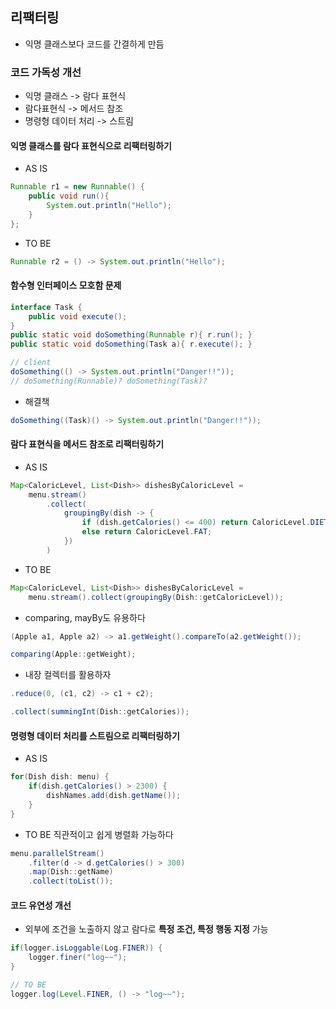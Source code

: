 ## 리팩터링
- 익명 클래스보다 코드를 간결하게 만듬
### 코드 가독성 개선
- 익명 클래스 -> 람다 표현식
- 람다표현식 -> 메서드 참조
- 명령형 데이터 처리 -> 스트림
#### 익명 클래스를 람다 표현식으로 리팩터링하기
- AS IS
```java
Runnable r1 = new Runnable() {
	public void run(){
		System.out.println("Hello");
	}
};
```
- TO BE
```java
Runnable r2 = () -> System.out.println("Hello");
```
#### 함수형 인터페이스 모호함 문제
```java
interface Task {
	public void execute();
}
public static void doSomething(Runnable r){ r.run(); }
public static void doSomething(Task a){ r.execute(); }

// client
doSomething(() -> System.out.println("Danger!!")); 
// doSomething(Runnable)? doSomething(Task)?
```
- 해결책
```java
doSomething((Task)() -> System.out.println("Danger!!"));

```
#### 람다 표현식을 메서드 참조로 리팩터링하기
- AS IS
```java
Map<CaloricLevel, List<Dish>> dishesByCaloricLevel =
	menu.stream()
		.collect(
			groupingBy(dish -> {
				if (dish.getCalories() <= 400) return CaloricLevel.DIET;
				else return CaloricLevel.FAT;
			})
		)
```
- TO BE
```java
Map<CaloricLevel, List<Dish>> dishesByCaloricLevel =
	menu.stream().collect(groupingBy(Dish::getCaloricLevel));
```

- comparing, mayBy도 유용하다
```java
(Apple a1, Apple a2) -> a1.getWeight().compareTo(a2.getWeight());

comparing(Apple::getWeight);
```

- 내장 컬렉터를 활용하자
```java
.reduce(0, (c1, c2) -> c1 + c2);

.collect(summingInt(Dish::getCalories));
```
#### 명령형 데이터 처리를 스트림으로 리팩터링하기
- AS IS
```java
for(Dish dish: menu) {
	if(dish.getCalories() > 2300) {
		dishNames.add(dish.getName());
	}
}
```
- TO BE
  직관적이고 쉽게 병렬화 가능하다
```java
menu.parallelStream()
	.filter(d -> d.getCalories() > 300)
	.map(Dish::getName)
	.collect(toList());
```
#### 코드 유연성 개선
- 외부에 조건을 노출하지 않고 람다로 **특정 조건, 특정 행동 지정** 가능
```java
if(logger.isLoggable(Log.FINER)) {
	logger.finer("log~~");
}

// TO BE
logger.log(Level.FINER, () -> "log~~");
```
